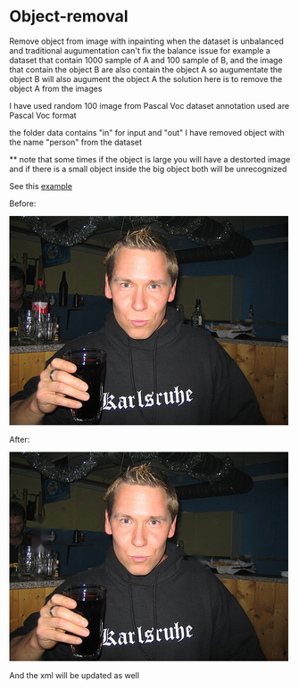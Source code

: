 # Object-removal
 Remove object from image with inpainting
 when the dataset is unbalanced and traditional augumentation can't fix the balance issue
 for example a dataset that contain 1000 sample of A and 100 sample of B, and the image that contain the object B are also contain the object A so augumentate the object 
 B will also augument the object A 
 the solution here is to remove the object A from the images
 
 I have used random 100 image from Pascal Voc dataset 
 annotation used are Pascal Voc format 
 
 the folder data contains "in" for input and "out" 
 I have removed object with the name "person" from the dataset 
 
 ** note that some times if the object is large you will have a destorted image and if there is a small object inside the big object both will be unrecognized 
 
 See this [example](https://github.com/MustafaAlahmid/Object-removal/blob/main/example.ipynb)
 
 Before:

 ![before removing the object 'bottle' image ](https://github.com/MustafaAlahmid/Object-removal/blob/main/data/in/2007_000170.jpg)
 
 
 After:
 
 ![After removing the object 'bottle' image ](https://raw.githubusercontent.com/MustafaAlahmid/Object-removal/main/a.jpg)

 
 
 And the xml will be updated as well 

